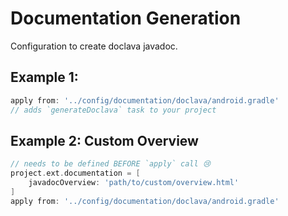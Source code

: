 # Documentation Generation

Configuration to create doclava javadoc.

## Example 1: 

```groovy
apply from: '../config/documentation/doclava/android.gradle'
// adds `generateDoclava` task to your project
```

## Example 2: Custom Overview

```groovy
// needs to be defined BEFORE `apply` call 😢
project.ext.documentation = [
    javadocOverview: 'path/to/custom/overview.html'
]
apply from: '../config/documentation/doclava/android.gradle'
```

